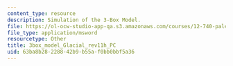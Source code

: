 ```yaml
---
content_type: resource
description: Simulation of the 3-Box Model.
file: https://ol-ocw-studio-app-qa.s3.amazonaws.com/courses/12-740-paleoceanography-spring-2008/63ba8b28228842b9b55af0bb0bbf5a36_3box_model_Glacial_rev11h_PC.xls
file_type: application/msword
resourcetype: Other
title: 3box_model_Glacial_rev11h_PC
uid: 63ba8b28-2288-42b9-b55a-f0bb0bbf5a36
---
```

